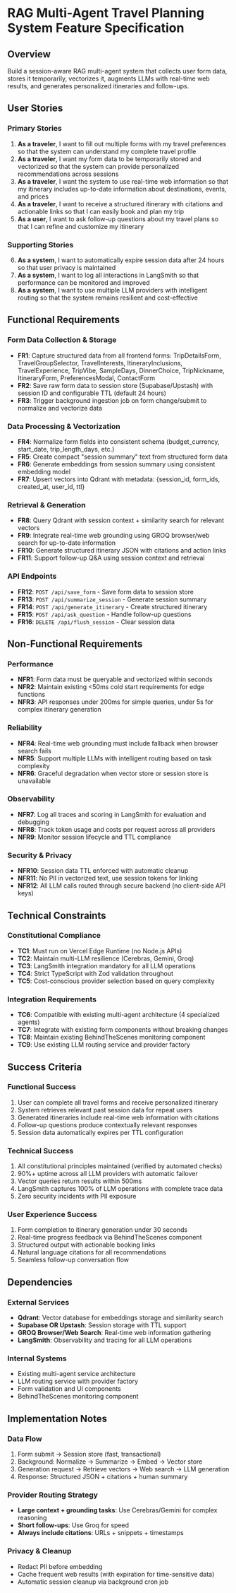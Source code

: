 # RAG Multi-Agent Travel Planning System Feature Specification

## Overview

Build a session-aware RAG multi-agent system that collects user form data, stores it temporarily, vectorizes it, augments LLMs with real-time web results, and generates personalized itineraries and follow-ups.

## User Stories

### Primary Stories

1. **As a traveler**, I want to fill out multiple forms with my travel preferences so that the system can understand my complete travel profile
2. **As a traveler**, I want my form data to be temporarily stored and vectorized so that the system can provide personalized recommendations across sessions
3. **As a traveler**, I want the system to use real-time web information so that my itinerary includes up-to-date information about destinations, events, and prices
4. **As a traveler**, I want to receive a structured itinerary with citations and actionable links so that I can easily book and plan my trip
5. **As a user**, I want to ask follow-up questions about my travel plans so that I can refine and customize my itinerary

### Supporting Stories

6. **As a system**, I want to automatically expire session data after 24 hours so that user privacy is maintained
7. **As a system**, I want to log all interactions in LangSmith so that performance can be monitored and improved
8. **As a system**, I want to use multiple LLM providers with intelligent routing so that the system remains resilient and cost-effective

## Functional Requirements

### Form Data Collection & Storage

- **FR1**: Capture structured data from all frontend forms: TripDetailsForm, TravelGroupSelector, TravelInterests, ItineraryInclusions, TravelExperience, TripVibe, SampleDays, DinnerChoice, TripNickname, ItineraryForm, PreferencesModal, ContactForm
- **FR2**: Save raw form data to session store (Supabase/Upstash) with session ID and configurable TTL (default 24 hours)
- **FR3**: Trigger background ingestion job on form change/submit to normalize and vectorize data

### Data Processing & Vectorization

- **FR4**: Normalize form fields into consistent schema (budget_currency, start_date, trip_length_days, etc.)
- **FR5**: Create compact "session summary" text from structured form data
- **FR6**: Generate embeddings from session summary using consistent embedding model
- **FR7**: Upsert vectors into Qdrant with metadata: {session_id, form_ids, created_at, user_id, ttl}

### Retrieval & Generation

- **FR8**: Query Qdrant with session context + similarity search for relevant vectors
- **FR9**: Integrate real-time web grounding using GROQ browser/web search for up-to-date information
- **FR10**: Generate structured itinerary JSON with citations and action links
- **FR11**: Support follow-up Q&A using session context and retrieval

### API Endpoints

- **FR12**: `POST /api/save_form` - Save form data to session store
- **FR13**: `POST /api/summarize_session` - Generate session summary
- **FR14**: `POST /api/generate_itinerary` - Create structured itinerary
- **FR15**: `POST /api/ask_question` - Handle follow-up questions
- **FR16**: `DELETE /api/flush_session` - Clear session data

## Non-Functional Requirements

### Performance

- **NFR1**: Form data must be queryable and vectorized within seconds
- **NFR2**: Maintain existing <50ms cold start requirements for edge functions
- **NFR3**: API responses under 200ms for simple queries, under 5s for complex itinerary generation

### Reliability

- **NFR4**: Real-time web grounding must include fallback when browser search fails
- **NFR5**: Support multiple LLMs with intelligent routing based on task complexity
- **NFR6**: Graceful degradation when vector store or session store is unavailable

### Observability

- **NFR7**: Log all traces and scoring in LangSmith for evaluation and debugging
- **NFR8**: Track token usage and costs per request across all providers
- **NFR9**: Monitor session lifecycle and TTL compliance

### Security & Privacy

- **NFR10**: Session data TTL enforced with automatic cleanup
- **NFR11**: No PII in vectorized text, use session tokens for linking
- **NFR12**: All LLM calls routed through secure backend (no client-side API keys)

## Technical Constraints

### Constitutional Compliance

- **TC1**: Must run on Vercel Edge Runtime (no Node.js APIs)
- **TC2**: Maintain multi-LLM resilience (Cerebras, Gemini, Groq)
- **TC3**: LangSmith integration mandatory for all LLM operations
- **TC4**: Strict TypeScript with Zod validation throughout
- **TC5**: Cost-conscious provider selection based on query complexity

### Integration Requirements

- **TC6**: Compatible with existing multi-agent architecture (4 specialized agents)
- **TC7**: Integrate with existing form components without breaking changes
- **TC8**: Maintain existing BehindTheScenes monitoring component
- **TC9**: Use existing LLM routing service and provider factory

## Success Criteria

### Functional Success

1. User can complete all travel forms and receive personalized itinerary
2. System retrieves relevant past session data for repeat users
3. Generated itineraries include real-time web information with citations
4. Follow-up questions produce contextually relevant responses
5. Session data automatically expires per TTL configuration

### Technical Success

1. All constitutional principles maintained (verified by automated checks)
2. 90%+ uptime across all LLM providers with automatic failover
3. Vector queries return results within 500ms
4. LangSmith captures 100% of LLM operations with complete trace data
5. Zero security incidents with PII exposure

### User Experience Success

1. Form completion to itinerary generation under 30 seconds
2. Real-time progress feedback via BehindTheScenes component
3. Structured output with actionable booking links
4. Natural language citations for all recommendations
5. Seamless follow-up conversation flow

## Dependencies

### External Services

- **Qdrant**: Vector database for embeddings storage and similarity search
- **Supabase OR Upstash**: Session storage with TTL support
- **GROQ Browser/Web Search**: Real-time web information gathering
- **LangSmith**: Observability and tracing for all LLM operations

### Internal Systems

- Existing multi-agent service architecture
- LLM routing service with provider factory
- Form validation and UI components
- BehindTheScenes monitoring component

## Implementation Notes

### Data Flow

1. Form submit → Session store (fast, transactional)
2. Background: Normalize → Summarize → Embed → Vector store
3. Generation request → Retrieve vectors → Web search → LLM generation
4. Response: Structured JSON + citations + human summary

### Provider Routing Strategy

- **Large context + grounding tasks**: Use Cerebras/Gemini for complex reasoning
- **Short follow-ups**: Use Groq for speed
- **Always include citations**: URLs + snippets + timestamps

### Privacy & Cleanup

- Redact PII before embedding
- Cache frequent web results (with expiration for time-sensitive data)
- Automatic session cleanup via background cron job
